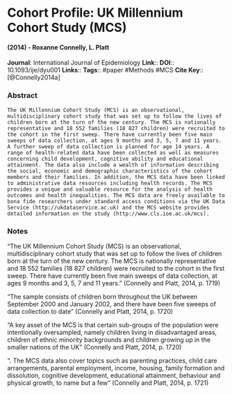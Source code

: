 # Cohort Profile: UK Millennium Cohort Study (MCS)
#### (2014) - Roxanne Connelly, L. Platt
**Journal**: International Journal of Epidemiology
**Link**:: 
**DOI**:: 10.1093/ije/dyu001
**Links**:: 
**Tags**:: #paper #Methods #MCS 
**Cite Key**:: [@Connelly2014a]

### Abstract

```
The UK Millennium Cohort Study (MCS) is an observational, multidisciplinary cohort study that was set up to follow the lives of children born at the turn of the new century. The MCS is nationally representative and 18 552 families (18 827 children) were recruited to the cohort in the first sweep. There have currently been five main sweeps of data collection, at ages 9 months and 3, 5, 7 and 11 years. A further sweep of data collection is planned for age 14 years. A range of health-related data have been collected as well as measures concerning child development, cognitive ability and educational attainment. The data also include a wealth of information describing the social, economic and demographic characteristics of the cohort members and their families. In addition, the MCS data have been linked to administrative data resources including health records. The MCS provides a unique and valuable resource for the analysis of health outcomes and health inequalities. The MCS data are freely available to bona fide researchers under standard access conditions via the UK Data Service (http://ukdataservice.ac.uk) and the MCS website provides detailed information on the study (http://www.cls.ioe.ac.uk/mcs).
```

### Notes

“The UK Millennium Cohort Study (MCS) is an observational, multidisciplinary cohort study that was set up to follow the lives of children born at the turn of the new century. The MCS is nationally representative and 18 552 families (18 827 children) were recruited to the cohort in the first sweep. There have currently been five main sweeps of data collection, at ages 9 months and 3, 5, 7 and 11 years.” (Connelly and Platt, 2014, p. 1719)

“The sample consists of children born throughout the UK between September 2000 and January 2002, and there have been five sweeps of data collection to date” (Connelly and Platt, 2014, p. 1720)

“A key asset of the MCS is that certain sub-groups of the population were intentionally oversampled, namely children living in disadvantaged areas, children of ethnic minority backgrounds and children growing up in the smaller nations of the UK” (Connelly and Platt, 2014, p. 1720)

“. The MCS data also cover topics such as parenting practices, child care arrangements, parental employment, income, housing, family formation and dissolution, cognitive development, educational attainment, behaviour and physical growth, to name but a few” (Connelly and Platt, 2014, p. 1721)